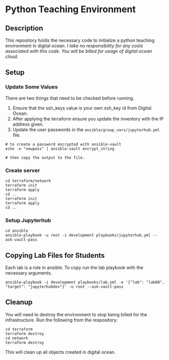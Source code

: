 # Python Teaching Environment
## Description
This repository holds the necessary code to initialize a python teaching environment in digital ocean. *I take no responsibility for any costs associated with this code. You will be billed for usage of digital ocean cloud.*
## Setup
### Update Some Values
There are two things that need to be checked before running.
1. Ensure that the ssh_keys value is your own ssh_key id from Digital Ocean.
2. After applying the terraform ensure you update the inventory with the IP address given.
3. Update the user passwords in the `ansible/group_vars/jupyterhub.yml` file.
```
# to create a password encrypted with ansible-vault
echo -n "newpass" | ansible-vault encrypt_string

# then copy the output to the file.
```
### Create server
```
cd terraform/network
terraform init
terraform apply
cd ..
terraform init 
terraform apply
cd ..
```
### Setup Jupyterhub
```
cd ansible
ansible-playbook -u root -i development playbooks/jupyterhub.yml --ask-vault-pass
```
## Copying Lab Files for Students
Each lab is a role in ansible. To copy run the lab playbook with the necessary arguments.
```
ansible-playbook -i development playbooks/lab.yml -e '{"lab": "lab00", "target": "jupyterhubdev"}' -u root --ask-vault-pass
```
## Cleanup
You will need to destroy the environment to stop being billed for the infrastructure. Run the following from the respository:
```
cd terraform
terraform destroy
cd network
terraform destroy
```
This will clean up all objects created in digital ocean.